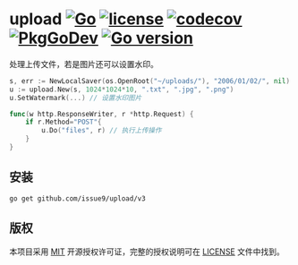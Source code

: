 upload
[![Go](https://github.com/issue9/upload/workflows/Go/badge.svg)](https://github.com/issue9/upload/actions?query=workflow%3AGo)
[![license](https://img.shields.io/badge/license-MIT-brightgreen.svg?style=flat)](https://opensource.org/licenses/MIT)
[![codecov](https://codecov.io/gh/issue9/upload/branch/master/graph/badge.svg)](https://codecov.io/gh/issue9/upload)
[![PkgGoDev](https://pkg.go.dev/badge/github.com/issue9/upload/v3)](https://pkg.go.dev/github.com/issue9/upload/v3)
[![Go version](https://img.shields.io/github/go-mod/go-version/issue9/upload)](https://golang.org)
======

处理上传文件，若是图片还可以设置水印。

```go
s, err := NewLocalSaver(os.OpenRoot("~/uploads/"), "2006/01/02/", nil)
u := upload.New(s, 1024*1024*10, ".txt", ".jpg", ".png")
u.SetWatermark(...) // 设置水印图片

func(w http.ResponseWriter, r *http.Request) {
    if r.Method="POST"{
        u.Do("files", r) // 执行上传操作
    }
}
```

安装
----

```shell
go get github.com/issue9/upload/v3
```

版权
----

本项目采用 [MIT](https://opensource.org/licenses/MIT) 开源授权许可证，完整的授权说明可在 [LICENSE](LICENSE) 文件中找到。
